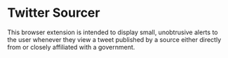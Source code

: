 # Twitter Sourcer

This browser extension is intended to display small, unobtrusive alerts to the
user whenever they view a tweet published by a source either directly from or
closely affiliated with a government.
